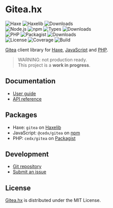 # Gitea.hx
![Haxe](https://badgen.net/badge/haxe/%3E%3D4.1.0/green) ![Haxelib](https://badgen.net/haxelib/v/gitea) ![Downloads](https://badgen.net/haxelib/d/gitea)  
![Node.js](https://badgen.net/npm/node/@cedx/gitea) ![npm](https://badgen.net/npm/v/@cedx/gitea) ![Types](https://badgen.net/npm/types/@cedx/gitea) ![Downloads](https://badgen.net/npm/dt/@cedx/gitea)  
![PHP](https://badgen.net/packagist/php/cedx/gitea) ![Packagist](https://badgen.net/packagist/v/cedx/gitea) ![Downloads](https://badgen.net/packagist/dt/cedx/gitea)  
![License](https://badgen.net/badge/license/MIT/blue) ![Coverage](https://badgen.net/coveralls/c/github/cedx/gitea.hx) ![Build](https://badgen.net/github/checks/cedx/gitea.hx/main)

[Gitea](https://gitea.io) client library for [Haxe](https://haxe.org),
[JavaScript](https://developer.mozilla.org/en-US/docs/Web/JavaScript) and [PHP](https://www.php.net).

> WARNING: not production ready.  
> This project is a **work in progress**.

## Documentation
- [User guide](https://docs.belin.io/gitea.hx)
- [API reference](https://api.belin.io/gitea.hx)

## Packages
- Haxe: `gitea` on [Haxelib](https://lib.haxe.org/p/gitea)
- JavaScript: `@cedx/gitea` on [npm](https://www.npmjs.com/package/@cedx/gitea)
- PHP: `cedx/gitea` on [Packagist](https://packagist.org/packages/cedx/gitea)

## Development
- [Git repository](https://git.belin.io/cedx/gitea.hx)
- [Submit an issue](https://git.belin.io/cedx/gitea.hx/issues)

## License
[Gitea.hx](https://docs.belin.io/gitea.hx) is distributed under the MIT License.
